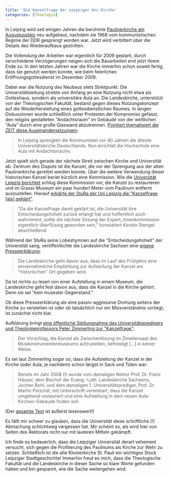 ```yaml
---
title: 'Die Kanzelfrage der Leipziger Uni-Kirche'
categories: [Theologie]
---
```


In Leipzig wird seit einigen Jahren die berühmte [Paulinerkirche am Augustusplatz](http://de.wikipedia.org/wiki/Paulinerkirche_(Leipzig)) neu aufgebaut, nachdem sie 1968 vom kommunistischen Regime der DDR gesprengt worden war. Jetzt wird verbittert über die Details des Wiederaufbaus gestritten.

Die Vollendung der Arbeiten war eigentlich für 2009 geplant, durch verschiedene Verzögerungen neigen sich die Bauarbeiten erst jetzt ihrem Ende zu. In den letzten Jahren war die Kirche immerhin schon soweit fertig, dass sie genutzt werden konnte, wie beim feierlichen Eröffnungsgottesdienst im Dezember 2009.

Dabei war die Nutzung des Neubaus stets Streitpunkt. Die Universitätsleitung strebte von Anfang an eine Nutzung nicht etwa als Gotteshaus, sondern als universitäre Aula an. Die Landeskirche, unterstützt von der Theologischen Fakultät, bestand gegen dieses Nutzungskonzept auf die Wiederherstellung eines gottesdienstlichen Raumes. In langen Diskussionen wurde schließlich unter Protesten der Kompromiss gefasst, den religiös gestalteten "Andachtsraum" im Gebäude von der weltlichen "Aula" durch eine große Glaswand abzutrennen. [Pointiert thematisiert die ZEIT diese Auseinandersetzungen](http://www.zeit.de/2008/23/Leipziger-Bilderstreit): 

> In Leipzig sprengten die Kommunisten vor 40 Jahren die älteste Universitätskirche Deutschlands. Nun errichtet die Hochschule eine Aula mit Andachtsnische.

Jetzt spielt sich gerade der nächste Streit zwischen Kirche und Universität ab: Zentrum des Disputs ist die Kanzel, die vor der Sprengung aus der alten Paulinerkirche gerettet werden konnte. Über die weitere Verwendung dieser historischen Kanzel beriet kürzlich eine Kommission. Wie die [Universität Leipzig berichtet](http://www.zv.uni-leipzig.de/service/presse/nachrichten.html?ifab_modus=detail&ifab_id=5448) schlug diese Kommission vor, die Kanzel zu restaurieren und im Grassi-Museum ein paar hundert Meter vom Paulinum entfernt auszustellen. Hierauf [erklärte der StuRa der Uni Leipzig die "Kanzelfrage [als] geklärt"](http://www.stura.uni-leipzig.de/news-einzel/datum/2014/03/21/kanzelfrage-geklaert/).

> "Da die Kanzelfrage damit geklärt ist, die Universität ihre Entscheidungshoheit zurück erlangt hat und hoffentlich auch wahrnimmt, sollte die nächste Sitzung der Expert_innenkommission eigentlich überflüssig geworden sein," konstatiert Kerstin Stengel abschließend.

Während der StuRa seine Lobeshymnen auf die "Entscheidungshoheit" der Universität sang, veröffentlichte die Landeskirche Sachsen eine [eigene Presseerklärung](http://www.evlks.de/aktuelles/nachrichten/23616.html):

> Die Landeskirche geht davon aus, dass im Lauf des Frühjahrs eine einvernehmliche Empfehlung zur Aufstellung der Kanzel am "historischen" Ort gegeben wird.

Da ist nichts zu lesen von einer Aufstellung in einem Museum, die Landeskirche geht fest davon aus, dass die Kanzel in die Kirche gehört. Denn sie sei "kein musealer Gegenstand."

Ob diese Presseerklärung als eine passiv-aggressive Drohung seitens der Kirche zu verstehen ist oder ob tatsächlich nur ein Missverständnis vorliegt, ist zunächst nicht klar.

Aufklärung bringt [eine öffentliche Stellungnahme des Universitätspredigers und Theologieprofessors Peter Zimmerling zur "Kanzelfrage"](http://www.evlks.de/doc/22_3_2014_Erklaerung_Kanzel_Lpz.pdf):

> Der Vorschlag, die Kanzel als Zwischenlösung im Zimeliensaal des Musikinstrumentenmuseums aufzustellen, befriedigt […] in keiner Weise.

Es sei laut Zimmerling sogar so, dass die Aufstellung der Kanzel in der Kirche (oder Aula, je nachdem) schon längst in Sack und Tüten war:

> Bereits im Jahr 2008 (!) wurde vom damaligen Rektor Prof. Dr. Franz Häuser, dem Bischof der Evang.-Luth. Landeskirche Sachsens, Jochen Bohl, und dem damaligen 1. Universitätsprediger, Prof. Dr. Martin Petzoldt, mit Unterschrift vereinbart, dass die Kanzel umgehend restauriert und eine Aufstellung in dem neuen Aula-Kirchen-Gebäude finden soll.

(Der [gesamte Text](http://www.evlks.de/doc/22_3_2014_Erklaerung_Kanzel_Lpz.pdf) ist äußerst lesenswert!)

Es fällt mir schwer zu glauben, dass die Universität diese schriftliche (!) Abmachung schlichtweg vergessen hat. Mir scheint es, als wird hier von Seiten des Rektorats nicht nur mit lauteren Mitteln gekämpft.

Ich finde es bedauerlich, dass die Leipziger Universität derart vehement versucht, sich gegen die Profilierung des Paulinums als Kirche zur Wehr zu setzen. Schließlich ist die alte Klosterkirche St. Pauli ein wichtiges Stück Leipziger Stadtgeschichte! Immerhin freut es mich, dass die Theologische Fakultät und die Landeskirche in dieser Sache so klare Worte gefunden haben und bin gespannt, wie die Sache weitergehen wird.